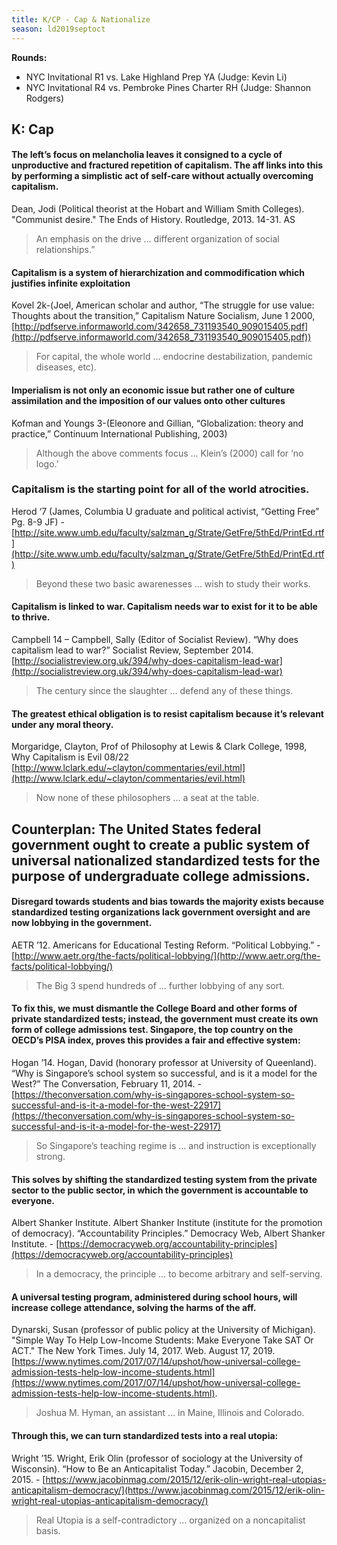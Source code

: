 ```yaml
---
title: K/CP - Cap & Nationalize
season: ld2019septoct
---
```


**Rounds:**
* NYC Invitational R1 vs. Lake Highland Prep YA (Judge: Kevin Li)
* NYC Invitational R4 vs. Pembroke Pines Charter RH (Judge: Shannon Rodgers)

## K: Cap

#### The left’s focus on melancholia leaves it consigned to a cycle of unproductive and fractured repetition of capitalism. The aff links into this by performing a simplistic act of self-care without actually overcoming capitalism.
Dean, Jodi (Political theorist at the Hobart and William Smith Colleges). "Communist desire." The Ends of History. Routledge, 2013. 14-31. AS
> An emphasis on the drive ... different organization of social relationships.”

#### Capitalism is a system of hierarchization and commodification which justifies infinite exploitation
Kovel 2k-(Joel, American scholar and author, “The struggle for use value: Thoughts about the transition,” Capitalism Nature Socialism, June 1 2000, [http://pdfserve.informaworld.com/342658_731193540_909015405.pdf](http://pdfserve.informaworld.com/342658_731193540_909015405.pdf))
> For capital, the whole world ... endocrine destabilization, pandemic diseases, etc).

#### Imperialism is not only an economic issue but rather one of culture assimilation and the imposition of our values onto other cultures
Kofman and Youngs 3-(Eleonore and Gillian, “Globalization: theory and practice,” Continuum International Publishing, 2003)
> Although the above comments focus ... Klein’s (2000) call for ‘no logo.’

### Capitalism is the starting point for all of the world atrocities.
Herod ‘7 (James, Columbia U graduate and political activist, “Getting Free” Pg. 8-9 JF) - [http://site.www.umb.edu/faculty/salzman_g/Strate/GetFre/5thEd/PrintEd.rtf](http://site.www.umb.edu/faculty/salzman_g/Strate/GetFre/5thEd/PrintEd.rtf)
> Beyond these two basic awarenesses ... wish to study their works. 

#### Capitalism is linked to war. Capitalism needs war to exist for it to be able to thrive.
Campbell 14 – Campbell, Sally (Editor of Socialist Review). “Why does capitalism lead to war?” Socialist Review, September 2014. [http://socialistreview.org.uk/394/why-does-capitalism-lead-war](http://socialistreview.org.uk/394/why-does-capitalism-lead-war)
> The century since the slaughter ... defend any of these things.

#### The greatest ethical obligation is to resist capitalism because it’s relevant under any moral theory.
Morgaridge, Clayton, Prof of Philosophy at Lewis & Clark College, 1998, Why Capitalism is Evil 08/22 [http://www.lclark.edu/~clayton/commentaries/evil.html](http://www.lclark.edu/~clayton/commentaries/evil.html) 
> Now none of these philosophers ... a seat at the table.  

## Counterplan: The United States federal government ought to create a public system of universal nationalized standardized tests for the purpose of undergraduate college admissions.

#### Disregard towards students and bias towards the majority exists because standardized testing organizations lack government oversight and are now lobbying in the government.
AETR ’12. Americans for Educational Testing Reform. “Political Lobbying.” - [http://www.aetr.org/the-facts/political-lobbying/](http://www.aetr.org/the-facts/political-lobbying/) 
> The Big 3 spend hundreds of ... further lobbying of any sort.

#### To fix this, we must dismantle the College Board and other forms of private standardized tests; instead, the government must create its own form of college admissions test. Singapore, the top country on the OECD’s PISA index, proves this provides a fair and effective system:
Hogan ’14. Hogan, David (honorary professor at University of Queenland). “Why is Singapore’s school system so successful, and is it a model for the West?” The Conversation, February 11, 2014. - [https://theconversation.com/why-is-singapores-school-system-so-successful-and-is-it-a-model-for-the-west-22917](https://theconversation.com/why-is-singapores-school-system-so-successful-and-is-it-a-model-for-the-west-22917) 
> So Singapore’s teaching regime is ... and instruction is exceptionally strong. 

#### This solves by shifting the standardized testing system from the private sector to the public sector, in which the government is accountable to everyone.
Albert Shanker Institute. Albert Shanker Institute (institute for the promotion of democracy). “Accountability Principles.” Democracy Web, Albert Shanker Institute. - [https://democracyweb.org/accountability-principles](https://democracyweb.org/accountability-principles) 
> In a democracy, the principle ... to become arbitrary and self-serving.

#### A universal testing program, administered during school hours, will increase college attendance, solving the harms of the aff.
Dynarski, Susan (professor of public policy at the University of Michigan). "Simple Way To Help Low-Income Students: Make Everyone Take SAT Or ACT." The New York Times. July 14, 2017. Web. August 17, 2019. [https://www.nytimes.com/2017/07/14/upshot/how-universal-college-admission-tests-help-low-income-students.html](https://www.nytimes.com/2017/07/14/upshot/how-universal-college-admission-tests-help-low-income-students.html).
> Joshua M. Hyman, an assistant ... in Maine, Illinois and Colorado.

#### Through this, we can turn standardized tests into a real utopia:
Wright ’15. Wright, Erik Olin (professor of sociology at the University of Wisconsin). “How to Be an Anticapitalist Today.” Jacobin, December 2, 2015. - [https://www.jacobinmag.com/2015/12/erik-olin-wright-real-utopias-anticapitalism-democracy/](https://www.jacobinmag.com/2015/12/erik-olin-wright-real-utopias-anticapitalism-democracy/) 
> Real Utopia is a self-contradictory ... organized on a noncapitalist basis.
